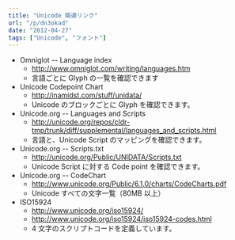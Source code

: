 ```yaml
---
title: "Unicode 関連リンク"
url: "/p/dn3okad"
date: "2012-04-27"
tags: ["Unicode", "フォント"]
---
```


* Omniglot -- Language index
    * http://www.omniglot.com/writing/languages.htm
    * 言語ごとに Glyph の一覧を確認できます
* Unicode Codepoint Chart
    * http://inamidst.com/stuff/unidata/
    * Unicode のブロックごとに Glyph を確認できます。
* Unicode.org -- Languages and Scripts
    * http://unicode.org/repos/cldr-tmp/trunk/diff/supplemental/languages_and_scripts.html
    * 言語と、Unicode Script のマッピングを確認できます。
* Unicode.org -- Scripts.txt
    * http://unicode.org/Public/UNIDATA/Scripts.txt
    * Unicode Script に対する Code point を確認できます。
* Unicode.org -- CodeChart
    * http://www.unicode.org/Public/6.1.0/charts/CodeCharts.pdf
    * Unicode すべての文字一覧（80MB 以上）
* ISO15924
    * http://www.unicode.org/iso15924/
    * http://www.unicode.org/iso15924/iso15924-codes.html
    * 4 文字のスクリプトコードを定義しています。

